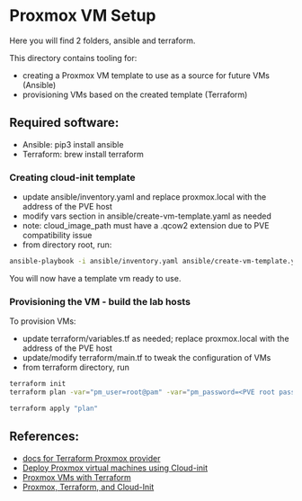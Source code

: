 # Proxmox VM Setup
Here you will find 2 folders, ansible and terraform. 

This directory contains tooling for:

- creating a Proxmox VM template to use as a source for future VMs (Ansible)
- provisioning VMs based on the created template (Terraform)

## Required software:

- Ansible: pip3 install ansible
- Terraform: brew install terraform

### Creating cloud-init template

- update ansible/inventory.yaml and replace proxmox.local with the address of the PVE host
- modify vars section in ansible/create-vm-template.yaml as needed
- note: cloud_image_path must have a .qcow2 extension due to PVE compatibility issue
- from directory root, run: 

```bash
ansible-playbook -i ansible/inventory.yaml ansible/create-vm-template.yaml -K
```
You will now have a template vm ready to use. 

### Provisioning the VM - build the lab hosts

To provision VMs:
- update terraform/variables.tf as needed; replace proxmox.local with the address of the PVE host
- update/modify terraform/main.tf to tweak the configuration of VMs
- from terraform directory, run
```bash
terraform init
terraform plan -var="pm_user=root@pam" -var="pm_password=<PVE root password>" -out plan

terraform apply "plan"
```
## References:
- [docs for Terraform Proxmox provider](https://registry.terraform.io/providers/Telmate/proxmox/latest/docs)
- [Deploy Proxmox virtual machines using Cloud-init](https://norocketscience.at/deploy-proxmox-virtual-machines-using-cloud-init/)
- [Proxmox VMs with Terraform](https://norocketscience.at/provision-proxmox-virtual-machines-with-terraform/)
- [Proxmox, Terraform, and Cloud-Init](https://yetiops.net/posts/proxmox-terraform-cloudinit-saltstack-prometheus/)
